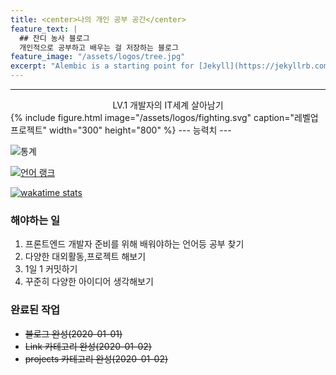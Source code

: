 ```yaml
---
title: <center>나의 개인 공부 공간</center>  
feature_text: |
  ## 잔디 농사 블로그
  개인적으로 공부하고 배우는 걸 저장하는 블로그
feature_image: "/assets/logos/tree.jpg"
excerpt: "Alembic is a starting point for [Jekyll](https://jekyllrb.com/) projects. Rather than starting from scratch, this boilerplate is designed to get the ball rolling immediately. Install it, configure it, tweak it, push it."
---
```

---
<center>LV.1 개발자의 IT세계 살아남기</center>  
{% include figure.html image="/assets/logos/fighting.svg" caption="레벨업 프로젝트"  width="300" height="800" %}
---  
능력치
---  

![통계](https://github-readme-stats.vercel.app/api?username=EngineerYun&hide=stars,prs,issues&count_private=true&theme=dark)  

[![언어 랭크](https://github-readme-stats.vercel.app/api/top-langs/?username=EngineerYun&layout=compact&langs_count=10)](https://github.com/anuraghazra/github-readme-stats)  

[![wakatime stats](https://github-readme-stats.vercel.app/api/wakatime?username=EngineerYun&layout=compact)](https://github.com/anuraghazra/github-readme-stats)

### 해야하는 일

1. 프론트엔드 개발자 준비를 위해 배워야하는 언어등 공부 찾기
2. 다양한 대외활동,프로젝트 해보기
3. 1일 1 커밋하기
4. 꾸준히 다양한 아이디어 생각해보기

### 완료된 작업
* ~~블로그 완성(2020-01-01)~~
* ~~Link 카테고리 완성(2020-01-02)~~
* ~~projects 카테고리 완성(2020-01-02)~~
